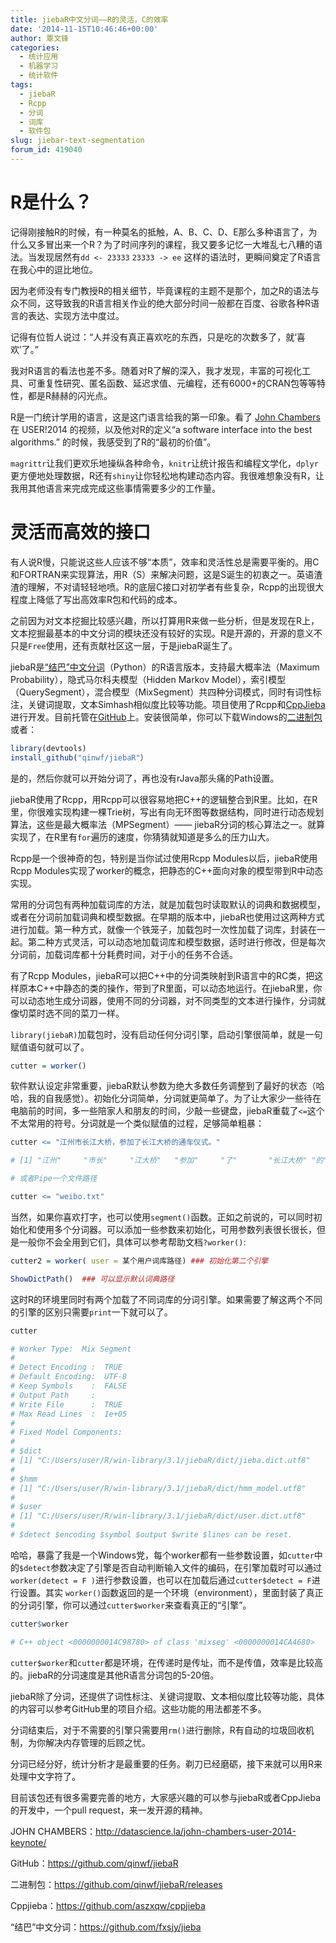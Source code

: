 ```yaml
---
title: jiebaR中文分词——R的灵活，C的效率
date: '2014-11-15T10:46:46+00:00'
author: 覃文锋
categories:
  - 统计应用
  - 机器学习
  - 统计软件
tags:
  - jiebaR
  - Rcpp
  - 分词
  - 词库
  - 软件包
slug: jiebar-text-segmentation
forum_id: 419040
---
```



# R是什么？

记得刚接触R的时候，有一种莫名的抵触，A、B、C、D、E那么多种语言了，为什么又多冒出来一个R？为了时间序列的课程，我又要多记忆一大堆乱七八糟的语法。当发现居然有`dd <- 23333` `23333 -> ee` 这样的语法时，更瞬间奠定了R语言在我心中的逗比地位。

因为老师没有专门教授R的相关细节，毕竟课程的主题不是那个，加之R的语法与众不同，这导致我的R语言相关作业的绝大部分时间一般都在百度、谷歌各种R语言的表达、实现方法中度过。<!--more-->

记得有位哲人说过：“人并没有真正喜欢吃的东西，只是吃的次数多了，就‘喜欢’了。”

我对R语言的看法也差不多。随着对R了解的深入，我才发现，丰富的可视化工具、可重复性研究、匿名函数、延迟求值、元编程，还有6000+的CRAN包等等特性，都是R赫赫的闪光点。

R是一门统计学用的语言，这是这门语言给我的第一印象。看了 [John Chambers](http://datascience.la/john-chambers-user-2014-keynote/) 在 USER!2014 的视频，以及他对R的定义“a software interface into the best algorithms.” 的时候，我感受到了R的“最初的价值”。

`magrittr`让我们更欢乐地操纵各种命令，`knitr`让统计报告和编程文学化，`dplyr`更方便地处理数据，R还有`shiny`让你轻松地构建动态内容。我很难想象没有R，让我用其他语言来完成完成这些事情需要多少的工作量。

# 灵活而高效的接口

有人说R慢，只能说这些人应该不够“本质”，效率和灵活性总是需要平衡的。用C和FORTRAN来实现算法，用R（S）来解决问题，这是S诞生的初衷之一。英语渣渣的理解，不对请轻轻地喷。R的底层C接口对初学者有些复杂，Rcpp的出现很大程度上降低了写出高效率R包和代码的成本。

之前因为对文本挖掘比较感兴趣，所以打算用R来做一些分析，但是发现在R上，文本挖掘最基本的中文分词的模块还没有较好的实现。R是开源的，开源的意义不只是`Free`使用，还有贡献社区这一层，于是jiebaR诞生了。

jiebaR是[“结巴”中文分词](https://github.com/fxsjy/jieba)（Python）的R语言版本，支持最大概率法（Maximum Probability），隐式马尔科夫模型（Hidden Markov Model），索引模型（QuerySegment），混合模型（MixSegment）共四种分词模式，同时有词性标注，关键词提取，文本Simhash相似度比较等功能。项目使用了Rcpp和[CppJieba](https://github.com/aszxqw/cppjieba)进行开发。目前托管在[GitHub](https://github.com/qinwf/jiebaR)上。安装很简单，你可以下载Windows的[二进制包](https://github.com/qinwf/jiebaR/releases)或者：

```r
library(devtools)
install_github("qinwf/jiebaR"）
```

是的，然后你就可以开始分词了，再也没有rJava那头痛的Path设置。

jiebaR使用了Rcpp，用Rcpp可以很容易地把C++的逻辑整合到R里。比如，在R里，你很难实现构建一棵Trie树，写出有向无环图等数据结构，同时进行动态规划算法，这些是最大概率法（MPSegment）—— jiebaR分词的核心算法之一。就算实现了，在R里有`for`遍历的速度，你猜猜就知道是多么的压力山大。

Rcpp是一个很神奇的包，特别是当你试过使用Rcpp Modules以后，jiebaR使用Rcpp Modules实现了worker的概念，把静态的C++面向对象的模型带到R中动态实现。

常用的分词包有两种加载词库的方法，就是加载包时读取默认的词典和数据模型，或者在分词前加载词典和模型数据。在早期的版本中，jiebaR也使用过这两种方式进行加载。第一种方式，就像一个铁笼子，加载包时一次性加载了词库，封装在一起。第二种方式灵活，可以动态地加载词库和模型数据，适时进行修改，但是每次分词前，加载词库都十分耗费时间，对于小的任务不合适。

有了Rcpp Modules，jiebaR可以把C++中的分词类映射到R语言中的RC类，把这样原本C++中静态的类的操作，带到了R里面，可以动态地运行。在jiebaR里，你可以动态地生成分词器，使用不同的分词器，对不同类型的文本进行操作，分词就像切菜时选不同的菜刀一样。

`library(jiebaR)`加载包时，没有启动任何分词引擎，启动引擎很简单，就是一句赋值语句就可以了。

```r
cutter = worker()
```

软件默认设定非常重要，jiebaR默认参数为绝大多数任务调整到了最好的状态（哈哈，我的自我感觉）。初始化分词简单，分词就更简单了。为了让大家少一些待在电脑前的时间，多一些陪家人和朋友的时间，少敲一些键盘，jiebaR重载了`<=`这个不太常用的符号。分词就是一个类似赋值的过程，足够简单粗暴：

```r
cutter <= "江州市长江大桥，参加了长江大桥的通车仪式。" 

# [1] "江州"     "市长"     "江大桥"   "参加"     "了"       "长江大桥" "的"       "通车"     "仪式"  

# 或者Pipe一个文件路径

cutter <= "weibo.txt"
```

当然，如果你喜欢打字，也可以使用`segment()`函数。正如之前说的，可以同时初始化和使用多个分词器。可以添加一些参数来初始化，可用参数列表很长很长，但是一般你不会全用到它们，具体可以参考帮助文档`?worker()`:

```r
cutter2 = worker( user = 某个用户词库路径) ### 初始化第二个引擎

ShowDictPath()  ### 可以显示默认词典路径
```

这时R的环境里同时有两个加载了不同词库的分词引擎。如果需要了解这两个不同的引擎的区别只需要`print`一下就可以了。

```r
cutter

# Worker Type:  Mix Segment
# 
# Detect Encoding :  TRUE
# Default Encoding:  UTF-8
# Keep Symbols    :  FALSE
# Output Path     :  
# Write File      :  TRUE
# Max Read Lines  :  1e+05
# 
# Fixed Model Components:  
# 
# $dict
# [1] "C:/Users/user/R/win-library/3.1/jiebaR/dict/jieba.dict.utf8"
# 
# $hmm
# [1] "C:/Users/user/R/win-library/3.1/jiebaR/dict/hmm_model.utf8"
# 
# $user
# [1] "C:/Users/user/R/win-library/3.1/jiebaR/dict/user.dict.utf8"
# 
# $detect $encoding $symbol $output $write $lines can be reset.
```

哈哈，暴露了我是一个Windows党，每个worker都有一些参数设置，如`cutter`中的`$detect`参数决定了引擎是否自动判断输入文件的编码，在引擎加载时可以通过`worker(detect = F )`进行参数设置，也可以在加载后通过`cutter$detect = F`进行设置。其实 `worker()`函数返回的是一个环境（environment），里面封装了真正的分词引擎，你可以通过`cutter$worker`来查看真正的“引擎”。

```r
cutter$worker

# C++ object <0000000014C98780> of class 'mixseg' <0000000014CA4680>
```

`cutter$worker`和`cutter`都是环境，在传递时是传址，而不是传值，效率是比较高的。jiebaR的分词速度是其他R语言分词包的5-20倍。

jiebaR除了分词，还提供了词性标注、关键词提取、文本相似度比较等功能，具体的内容可以参考GitHub里的项目介绍。这些功能的用法都差不多。

分词结束后，对于不需要的引擎只需要用`rm()`进行删除，R有自动的垃圾回收机制，为你解决内存管理的后顾之忧。

分词已经分好，统计分析才是最重要的任务。剃刀已经磨砺，接下来就可以用R来处理中文字符了。

目前该包还有很多需要完善的地方，大家感兴趣的可以参与jiebaR或者CppJieba的开发中，一个pull request，来一发开源的精神。

JOHN CHAMBERS：<http://datascience.la/john-chambers-user-2014-keynote/>
  
GitHub：<https://github.com/qinwf/jiebaR>
  
二进制包：<https://github.com/qinwf/jiebaR/releases>
  
Cppjieba：<https://github.com/aszxqw/cppjieba>
  
“结巴”中文分词：<https://github.com/fxsjy/jieba>
